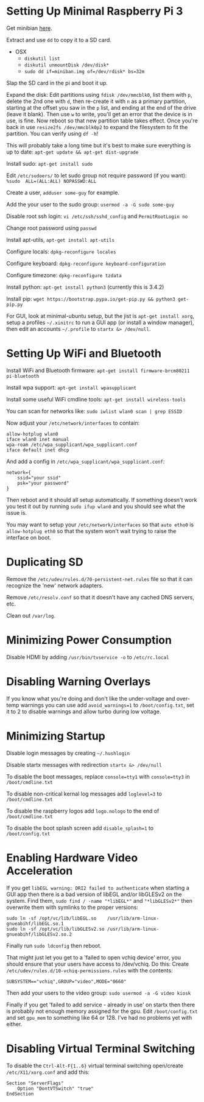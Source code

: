 # Setting Up Minimal Raspberry Pi 3
Get minibian [here](https://minibianpi.wordpress.com/setup/).

Extract and use `dd` to copy it to a SD card.

* OSX
    * `diskutil list`
    * `diskutil unmountDisk /dev/disk*`
    * `sudo dd if=miniban.img of=/dev/rdisk* bs=32m`

Slap the SD card in the pi and boot it up.

Expand the disk:
Edit partitions using `fdisk /dev/mmcblk0`, list them with `p`, delete the 2nd one
with `d`, then re-create it with `n` as a primary partition, starting at the offset
you saw in the `p` list, and ending at the end of the drive (leave it blank). Then
use `w` to write, you'll get an error that the device is in use, is fine.
Now reboot so that new partition table takes effect. Once you're back in use
`resize2fs /dev/mmcblk0p2` to expand the filesystem to fit the partition. You can
verify using `df -h`!

This will probably take a long time but it's best to make sure everything is
up to date: `apt-get update && apt-get dist-upgrade`

Install sudo: `apt-get install sudo`

Edit `/etc/sudoers/` to let sudo group not require password (if you want):
`%sudo  ALL=(ALL:ALL) NOPASSWD:ALL`

Create a user, `adduser some-guy` for example.

Add the your user to the sudo group: `usermod -a -G sudo some-guy`

Disable root ssh login: `vi /etc/ssh/sshd_config` and `PermitRootLogin no`

Change root password using `passwd`

Install apt-utils, `apt-get install apt-utils`

Configure locals: `dpkg-reconfigure locales`

Configure keyboard: `dpkg-reconfigure keyboard-configuration`

Configure timezone: `dpkg-reconfigure tzdata`

Install python: `apt-get install python3` (currently this is 3.4.2)

Install pip: `wget https://bootstrap.pypa.io/get-pip.py && python3 get-pip.py`

For GUI, look at minimal-ubuntu setup, but the jist is `apt-get install xorg`,
setup a profiles `~/.xinitrc` to run a GUI app (or install a window manager),
then edit an accounts `~/.profile` to `startx &> /dev/null`.


# Setting Up WiFi and Bluetooth
Install WiFi and Bluetooth firmware: `apt-get install firmware-brcm80211 pi-bluetooth`

Install wpa support: `apt-get install wpasupplicant`

Install some useful WiFi cmdline tools: `apt-get install wireless-tools`

You can scan for networks like: `sudo iwlist wlan0 scan | grep ESSID`

Now adjust your `/etc/network/interfaces` to contain:
```
allow-hotplug wlan0
iface wlan0 inet manual
wpa-roam /etc/wpa_supplicant/wpa_supplicant.conf
iface default inet dhcp
```

And add a config in `/etc/wpa_supplicant/wpa_supplicant.conf`:
```
network={
    ssid="your ssid"
    psk="your password"
}
```

Then reboot and it should all setup automatically. If something doesn't work you
test it out by running `sudo ifup wlan0` and you should see what the issue is.

You may want to setup your `/etc/network/interfaces` so that `auto etho0` is `allow-hotplug eth0`
so that the system won't wait trying to raise the interface on boot.


# Duplicating SD
Remove the `/etc/udev/rules.d/70-persistent-net.rules` file so that it can recognize
the 'new' network adapters.

Remove `/etc/resolv.conf` so that it doesn't have any cached DNS servers, etc.

Clean out `/var/log`.


# Minimizing Power Consumption
Disable HDMI by adding `/usr/bin/tvservice -o` to `/etc/rc.local`


# Disabling Warning Overlays
If you know what you're doing and don't like the under-voltage and over-temp
warnings you can use add `avoid_warnings=1` to `/boot/config.txt`, set it to 2
to disable warnings and allow turbo during low voltage.


# Minimizing Startup
Disable login messages by creating `~/.hushlogin`

Disable startx messages with redirection `startx &> /dev/null`

To disable the boot messages, replace `console=tty1` with `console=tty3` in `/boot/cmdline.txt`

To disable non-critical kernal log messages add `loglevel=3` to `/boot/cmdline.txt`

To disable the raspberry logos add `logo.nologo` to the end of `/boot/cmdline.txt`

To disable the boot splash screen add `disable_splash=1` to `/boot/config.txt`


# Enabling Hardware Video Acceleration
If you get `libEGL warning: DRI2 failed to authenticate` when starting a GUI app
then there is a bad version of libEGL and/or libGLESv2 on the system. Find them,
`sudo find / -name "*libEGL*"` and `"*libGLESv2*"` then overwrite them with
symlinks to the proper versions:
```
sudo ln -sf /opt/vc/lib/libEGL.so    /usr/lib/arm-linux-gnueabihf/libEGL.so.1
sudo ln -sf /opt/vc/lib/libGLESv2.so /usr/lib/arm-linux-gnueabihf/libGLESv2.so.2
```
Finally run `sudo ldconfig` then reboot.

That might just let you get to a 'failed to open vchiq device' error, you should
ensure that your users have access to /dev/vchiq. Do this:
Create `/etc/udev/rules.d/10-vchiq-permissions.rules` with the contents:
```
SUBSYSTEM=="vchiq",GROUP="video",MODE="0660"
```
Then add your users to the video group: `sudo usermod -a -G video kiosk`

Finally if you get 'failed to add service - already in use' on startx then there
is probably not enough memory assigned for the gpu. Edit `/boot/config.txt` and
set `gpu_mem` to something like 64 or 128. I've had no problems yet with either.


# Disabling Virtual Terminal Switching
To disable the `Ctrl-Alt-F{1..6}` virtual terminal switching open/create
`/etc/X11/xorg.conf` and add this:
```
Section "ServerFlags"
    Option "DontVTSwitch" "true"
EndSection
```
